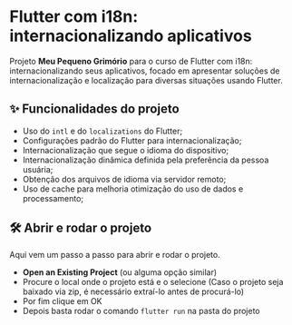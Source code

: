 # Flutter com i18n: internacionalizando aplicativos

Projeto **Meu Pequeno Grimório** para o curso de Flutter com i18n: internacionalizando seus aplicativos, focado em apresentar soluções de internacionalização e localização para diversas situações usando Flutter.

## ✨ Funcionalidades do projeto

- Uso do `intl` e do `localizations` do Flutter;
- Configurações padrão do Flutter para internacionalização;
- Internacionalização que segue o idioma do dispositivo;
- Internacionalização dinâmica definida pela preferência da pessoa usuária;
- Obtenção dos arquivos de idioma via servidor remoto;
- Uso de cache para melhoria otimização do uso de dados e processamento;


## 🛠️ Abrir e rodar o projeto

Aqui vem um passo a passo para abrir e rodar o projeto.

- **Open an Existing Project** (ou alguma opção similar)
- Procure o local onde o projeto está e o selecione (Caso o projeto seja baixado via zip, é necessário extraí-lo antes de procurá-lo)
- Por fim clique em OK
- Depois basta rodar o comando `flutter run` na pasta do projeto